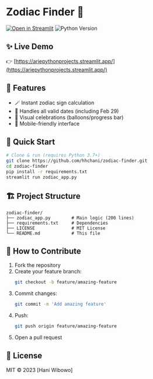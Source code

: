 # Zodiac Finder 🔮

[![Open in Streamlit](https://static.streamlit.io/badges/streamlit_badge_black_white.svg)](https://ariepythonprojects.streamlit.app/)
![Python Version](https://img.shields.io/badge/python-3.7%2B-blue)

## ✨ Live Demo  
👉 [https://ariepythonprojects.streamlit.app/](https://ariepythonprojects.streamlit.app/)

## 🌟 Features
- 🪄 Instant zodiac sign calculation  
- 📅 Handles all valid dates (including Feb 29)  
- 🎉 Visual celebrations (balloons/progress bar)  
- 📱 Mobile-friendly interface  

## 🚀 Quick Start
```bash
# Clone & run (requires Python 3.7+)
git clone https://github.com/hhchani/zodiac-finder.git
cd zodiac-finder
pip install -r requirements.txt
streamlit run zodiac_app.py
```

## 🏗️ Project Structure
```text
zodiac-finder/
├── zodiac_app.py        # Main logic (200 lines)
├── requirements.txt     # Dependencies
├── LICENSE              # MIT License
└── README.md            # This file
```

## 🤝 How to Contribute
1. Fork the repository
2. Create your feature branch:
   ```bash
   git checkout -b feature/amazing-feature
   ```
3. Commit changes:
   ```bash
   git commit -m 'Add amazing feature'
   ```
4. Push:
   ```bash
   git push origin feature/amazing-feature
   ```
5. Open a pull request

## 📜 License  
MIT © 2023 [Hani Wibowo]  
